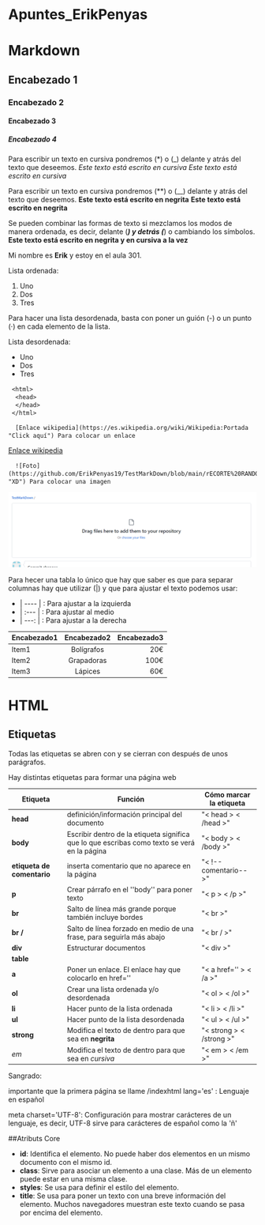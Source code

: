 # Apuntes_ErikPenyas

# Markdown

## Encabezado 1
### Encabezado 2
#### Encabezado 3
##### Encabezado 4

Para escribir un texto en cursiva pondremos (*) o (_) delante y atrás del texto que deseemos.
*Este texto está escrito en cursiva*
_Este texto está escrito en cursiva_

Para escribir un texto en cursiva pondremos (**) o (__) delante y atrás del texto que deseemos.
**Este texto está escrito en negrita**
__Este texto está escrito en negrita__

Se pueden combinar las formas de texto si mezclamos los modos de manera ordenada, es decir, delante (_**) y detrás (**_) o cambiando los símbolos.
__**Este texto está escrito en negrita y en cursiva a la vez**__

Mi nombre es **__Erik__** y estoy en el aula 301.

Lista ordenada:
  1. Uno
  2. Dos
  3. Tres

Para hacer una lista desordenada, basta con poner un guión (-) o un punto (·) en cada elemento de la lista.

Lista desordenada:
- Uno
- Dos
- Tres

```
 <html>
  <head>
  </head>
 </html>
```
```
  [Enlace wikipedia](https://es.wikipedia.org/wiki/Wikipedia:Portada "Click aquí") Para colocar un enlace
```
 
 [Enlace wikipedia](https://es.wikipedia.org/wiki/Wikipedia:Portada "Click aquí")

```
  ![Foto](https://github.com/ErikPenyas19/TestMarkDown/blob/main/rECORTE%20RANDOM.PNG "XD") Para colocar una imagen
```

![Foto](https://github.com/ErikPenyas19/TestMarkDown/blob/main/rECORTE%20RANDOM.PNG "XD")



Para hecer una tabla lo único que hay que saber es que para separar columnas hay que utilizar (|) y que para ajustar el texto podemos usar:

- | ---- | : Para ajustar a la izquierda
- | :--- | : Para ajustar al medio
- | ---: | : Para ajustar a la derecha

| Encabezado1 | Encabezado2 | Encabezado3 |
| ----------- |:-----------:| -----------:|
| Item1 | Bolígrafos | 20€ |
| Item2 | Grapadoras | 100€ |
| Item3 | Lápices | 60€ |


# HTML

## Etiquetas

Todas las etiquetas se abren con <nombreetiqueta> y se cierran con </nombreetiqueta> después de unos parágrafos.

Hay distintas etiquetas para formar una página web

| Etiqueta | Función | Cómo marcar la etiqueta |
| -------- | ------- | ----------------------- |
| **head** | definición/información principal del documento | "< head > < /head >"
| **body** | Escribir dentro de la etiqueta significa que lo que escribas como texto se verá en la página | "< body > < /body >"
| **etiqueta de comentario** | inserta comentario que no aparece en la página | "< !--comentario-- >"
| **p** | Crear párrafo en el ''body'' para poner texto | "< p > < /p >"
| **br** | Salto de línea más grande porque también incluye bordes | "< br >"
| **br /**| Salto de línea forzado en medio de una frase, para seguirla más abajo | "< br / >"
| **div** | Estructurar documentos | "< div >"
| **table** |
| **a** | Poner un enlace. El enlace hay que colocarlo en href='' | "< a href='' > < /a >"
| **ol**| Crear una lista ordenada y/o desordenada | "< ol > < /ol >"
| **li** | Hacer punto de la lista ordenada | "< li > < /li >"
| **ul** | Hacer punto de la lista desordenada | "< ul > < /ul >"
| **strong** | Modifica el texto de dentro para que sea en **negrita** | "< strong > < /strong >"
| *em* | Modifica el texto de dentro para que sea en _cursiva_ | "< em > < /em >"

Sangrado:

importante que la primera página se llame /indexhtml
lang='es' : Lenguaje en español

meta charset='UTF-8': Configuración para mostrar carácteres de un lenguaje, es decir, UTF-8 sirve para carácteres de español como la 'ñ'

##Atributs Core

- **id**: Identifica el elemento. No puede haber dos elementos en un mismo documento con el mismo id.
- **class**: Sirve para asociar un elemento a una clase. Más de un elemento puede estar en una misma clase.
- **styles**: Se usa para definir el estilo del elemento.
- **title**: Se usa para poner un texto con una breve información del elemento. Muchos navegadores muestran este texto cuando se pasa por encima del elemento.
